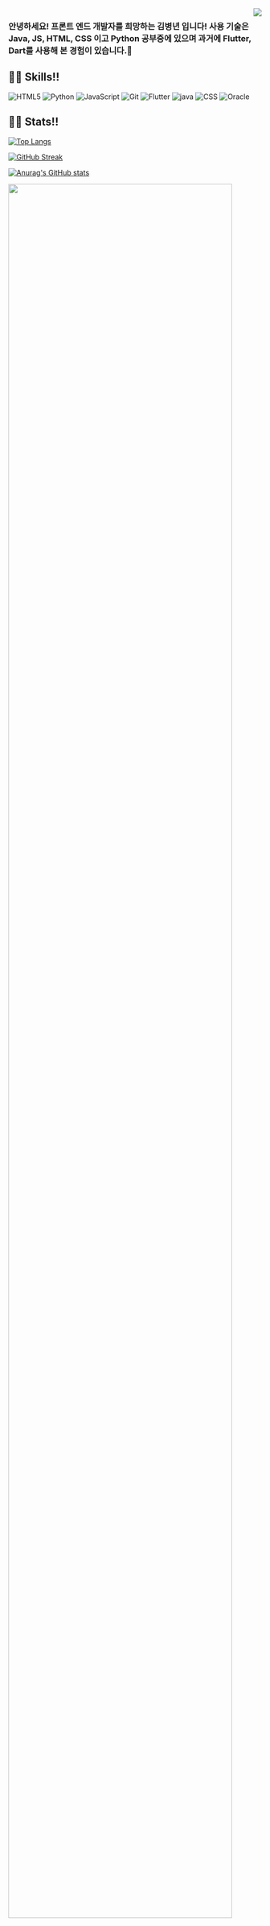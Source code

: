 <div align="right">
  <a href="https://hits.seeyoufarm.com">
    <img src="https://hits.seeyoufarm.com/api/count/incr/badge.svg?url=https%3A%2F%2Fgithub.com%2FJeongHwan-dev&count_bg=%23769CDD&title_bg=%238E8E8E&icon=github.svg&icon_color=%23E7E7E7&title=hits&edge_flat=false" align="right" />
  </a>
</div>

### 안녕하세요! 프론트 엔드 개발자를 희망하는 김병년 입니다! 사용 기술은 Java, JS, HTML, CSS 이고 Python 공부중에 있으며 과거에 Flutter, Dart를 사용해 본 경험이 있습니다.👋


## 🏃‍♂️ Skills!!

<img alt="HTML5" src ="https://img.shields.io/badge/HTML5-E34F26.svg?&style=for-the-badge&logo=HTML5&logoColor=white"/>  <img alt="Python" src ="https://img.shields.io/badge/Python-3776AB.svg?&style=for-the-badge&logo=Python&logoColor=white"/>  <img alt="JavaScript" src ="https://img.shields.io/badge/JavaScript-F7DF1E.svg?&style=for-the-badge&logo=JavaScript&logoColor=white"/> <img alt="Git" src ="https://img.shields.io/badge/Git-F95032.svg?&style=for-the-badge&logo=Git&logoColor=white"/> <img alt="Flutter" src ="https://img.shields.io/badge/Flutter-02569B.svg?&style=for-the-badge&logo=Flutter&logoColor=white"/> <img alt= "java" src="https://img.shields.io/badge/Java-ED8B00?style=for-the-badge&logo=openjdk&logoColor=white"/> <img alt="CSS" src ="https://img.shields.io/badge/CSS-239120?&style=for-the-badge&logo=css3&logoColor=white"/> <img alt="Oracle" src = "https://img.shields.io/badge/Oracle-F80000?style=for-the-badge&logo=oracle&logoColor=black"/>


## 🧑‍💻 Stats!!

[![Top Langs](https://github-readme-stats.vercel.app/api/top-langs/?username=KimByeongNyeon)](https://github.com/anuraghazra/github-readme-stats)

[![GitHub Streak](https://streak-stats.demolab.com?user=KimByeongNyeon)](https://git.io/streak-stats)

[![Anurag's GitHub stats](https://github-readme-stats.vercel.app/api?username=KimByeongNyeon)](https://github.com/anuraghazra/github-readme-stats)

<a href="https://github.com/ashutosh00710/github-readme-activity-graph">
    <img src="https://github-readme-activity-graph.vercel.app/graph?username=KimByeongNyeon&theme=react-dark&bg_color=FFFFFF&hide_border=true&line=000000&color=000000" width=94%/>
</a>

[![Solved.ac
프로필](http://mazassumnida.wtf/api/generate_badge?boj=qud5252)](https://solved.ac/qud5252)


## ⚙ Link!!
<a href="https://www.notion.so/SSAFY-c7ae38b52f514163b9d62da93f4ea0b5">
<img alt="Notion" src="https://www.askedtech.com/api/kords/admin/product/image.jpg?id=31790" width="120px;" height="100px;">
</a>

<a href="https://github.com/KimByeongNyeon">
  <img alt="Github" src="https://cdn-icons-png.flaticon.com/512/25/25231.png" width="100px;" height="100px;">
</a>
<!--
**KimByeongNyeon/KimByeongNyeon** is a ✨ _special_ ✨ repository because its `README.md` (this file) appears on your GitHub profile.

Here are some ideas to get you started:

- 🔭 I’m currently working on ...
- 🌱 I’m currently learning ...
- 👯 I’m looking to collaborate on ...
- 🤔 I’m looking for help with ...
- 💬 Ask me about ...
- 📫 How to reach me: ...
- 😄 Pronouns: ...
- ⚡ Fun fact: ...
-->
